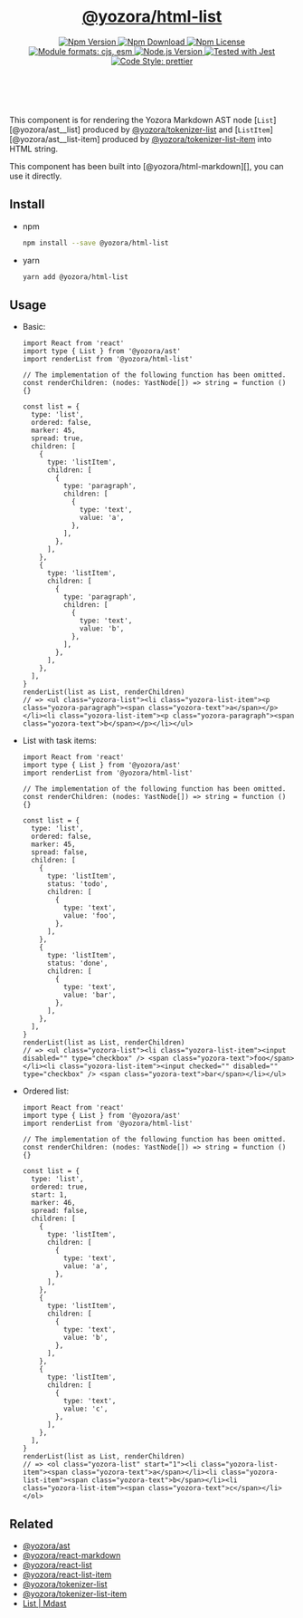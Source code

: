 <header>
  <h1 align="center">
    <a href="https://github.com/guanghechen/yozora-html/tree/main/packages/list#readme">@yozora/html-list</a>
  </h1>
  <div align="center">
    <a href="https://www.npmjs.com/package/@yozora/html-list">
      <img
        alt="Npm Version"
        src="https://img.shields.io/npm/v/@yozora/html-list.svg"
      />
    </a>
    <a href="https://www.npmjs.com/package/@yozora/html-list">
      <img
        alt="Npm Download"
        src="https://img.shields.io/npm/dm/@yozora/html-list.svg"
      />
    </a>
    <a href="https://www.npmjs.com/package/@yozora/html-list">
      <img
        alt="Npm License"
        src="https://img.shields.io/npm/l/@yozora/html-list.svg"
      />
    </a>
    <a href="#install">
      <img
        alt="Module formats: cjs, esm"
        src="https://img.shields.io/badge/module_formats-cjs%2C%20esm-green.svg"
      />
    </a>
    <a href="https://github.com/nodejs/node">
      <img
        alt="Node.js Version"
        src="https://img.shields.io/node/v/@yozora/html-list"
      />
    </a>
    <a href="https://github.com/facebook/jest">
      <img
        alt="Tested with Jest"
        src="https://img.shields.io/badge/tested_with-jest-9c465e.svg"
      />
    </a>
    <a href="https://github.com/prettier/prettier">
      <img
        alt="Code Style: prettier"
        src="https://img.shields.io/badge/code_style-prettier-ff69b4.svg?style=flat-square"
      />
    </a>
  </div>
</header>
<br/>

This component is for rendering the Yozora Markdown AST node [`List`][@yozora/ast__list] 
produced by [@yozora/tokenizer-list][] and [`ListItem`][@yozora/ast__list-item]
produced by [@yozora/tokenizer-list-item][] into HTML string.

This component has been built into [@yozora/html-markdown][], you can use it directly.

## Install

* npm

  ```bash
  npm install --save @yozora/html-list
  ```

* yarn

  ```bash
  yarn add @yozora/html-list
  ```


## Usage

* Basic:

  ```tsx
  import React from 'react'
  import type { List } from '@yozora/ast'
  import renderList from '@yozora/html-list'

  // The implementation of the following function has been omitted.
  const renderChildren: (nodes: YastNode[]) => string = function () {}

  const list = {
    type: 'list',
    ordered: false,
    marker: 45,
    spread: true,
    children: [
      {
        type: 'listItem',
        children: [
          {
            type: 'paragraph',
            children: [
              {
                type: 'text',
                value: 'a',
              },
            ],
          },
        ],
      },
      {
        type: 'listItem',
        children: [
          {
            type: 'paragraph',
            children: [
              {
                type: 'text',
                value: 'b',
              },
            ],
          },
        ],
      },
    ],
  }
  renderList(list as List, renderChildren)
  // => <ul class="yozora-list"><li class="yozora-list-item"><p class="yozora-paragraph"><span class="yozora-text">a</span></p></li><li class="yozora-list-item"><p class="yozora-paragraph"><span class="yozora-text">b</span></p></li></ul>
  ```

* List with task items:

  ```tsx
  import React from 'react'
  import type { List } from '@yozora/ast'
  import renderList from '@yozora/html-list'

  // The implementation of the following function has been omitted.
  const renderChildren: (nodes: YastNode[]) => string = function () {}

  const list = {
    type: 'list',
    ordered: false,
    marker: 45,
    spread: false,
    children: [
      {
        type: 'listItem',
        status: 'todo',
        children: [
          {
            type: 'text',
            value: 'foo',
          },
        ],
      },
      {
        type: 'listItem',
        status: 'done',
        children: [
          {
            type: 'text',
            value: 'bar',
          },
        ],
      },
    ],
  }
  renderList(list as List, renderChildren)
  // => <ul class="yozora-list"><li class="yozora-list-item"><input disabled="" type="checkbox" /> <span class="yozora-text">foo</span></li><li class="yozora-list-item"><input checked="" disabled="" type="checkbox" /> <span class="yozora-text">bar</span></li></ul>
  ```

* Ordered list:

  ```tsx
  import React from 'react'
  import type { List } from '@yozora/ast'
  import renderList from '@yozora/html-list'

  // The implementation of the following function has been omitted.
  const renderChildren: (nodes: YastNode[]) => string = function () {}

  const list = {
    type: 'list',
    ordered: true,
    start: 1,
    marker: 46,
    spread: false,
    children: [
      {
        type: 'listItem',
        children: [
          {
            type: 'text',
            value: 'a',
          },
        ],
      },
      {
        type: 'listItem',
        children: [
          {
            type: 'text',
            value: 'b',
          },
        ],
      },
      {
        type: 'listItem',
        children: [
          {
            type: 'text',
            value: 'c',
          },
        ],
      },
    ],
  }
  renderList(list as List, renderChildren)
  // => <ol class="yozora-list" start="1"><li class="yozora-list-item"><span class="yozora-text">a</span></li><li class="yozora-list-item"><span class="yozora-text">b</span></li><li class="yozora-list-item"><span class="yozora-text">c</span></li></ol>
  ```


## Related

* [@yozora/ast][]
* [@yozora/react-markdown][]
* [@yozora/react-list][]
* [@yozora/react-list-item][]
* [@yozora/tokenizer-list][]
* [@yozora/tokenizer-list-item][]
* [List | Mdast][mdast]


[@yozora/ast]: https://www.npmjs.com/package/@yozora/ast#list
[@yozora/ast-list]: https://www.npmjs.com/package/@yozora/ast#list
[@yozora/ast-list-item]: https://www.npmjs.com/package/@yozora/ast#listitem
[@yozora/react-markdown]: https://www.npmjs.com/package/@yozora/react-markdown
[@yozora/tokenizer-list]: https://www.npmjs.com/package/@yozora/tokenizer-list
[@yozora/tokenizer-list-item]: https://www.npmjs.com/package/@yozora/tokenizer-list-item
[@yozora/react-list]: https://www.npmjs.com/package/@yozora/react-list
[@yozora/react-list-item]: https://www.npmjs.com/package/@yozora/react-list-item
[mdast]: https://github.com/syntax-tree/mdast#list
